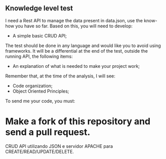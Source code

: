 ## Knowledge level test

I need a Rest API to manage the data present in data.json, use the know-how you have so far.
Based on this, you will need to develop:

- A simple basic CRUD API;

The test should be done in any language and would like you to avoid using frameworks. It will be a differential at the end of the test, outside the running API, the following items:

- An explanation of what is needed to make your project work;

Remember that, at the time of the analysis, I will see:

- Code organization;
- Object Oriented Principles;

To send me your code, you must:

Make a fork of this repository and send a pull request.
================
CRUD API utilizando JSON e servidor APACHE para CREATE/READ/UPDATE/DELETE.